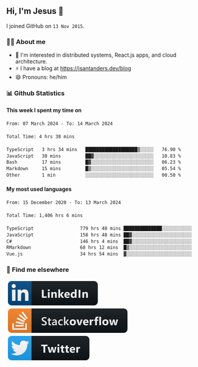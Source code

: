 ## Hi, I'm Jesus 👋

I joined GitHub on `13 Nov 2015`.

<!-- Talking about you -->

### 👨‍💻 About me

- 👦 I'm interested in distributed systems, React.js apps, and cloud architecture.
- ⚡️ I have a blog at <https://jsantanders.dev/blog>
- 😄 Pronouns: he/him

### 📊 Github Statistics

#### This week I spent my time on

<!--START_SECTION:weekly-->

```txt
From: 07 March 2024 - To: 14 March 2024

Total Time: 4 hrs 38 mins

TypeScript   3 hrs 34 mins   ███████████████████▒░░░░░   76.90 %
JavaScript   30 mins         ██▓░░░░░░░░░░░░░░░░░░░░░░   10.83 %
Bash         17 mins         █▓░░░░░░░░░░░░░░░░░░░░░░░   06.23 %
Markdown     15 mins         █▒░░░░░░░░░░░░░░░░░░░░░░░   05.54 %
Other        1 min           ░░░░░░░░░░░░░░░░░░░░░░░░░   00.50 %
```

<!--END_SECTION:weekly-->

#### My most used languages

<!--START_SECTION:alltime-->

```txt
From: 15 December 2020 - To: 13 March 2024

Total Time: 1,406 hrs 6 mins

TypeScript                 779 hrs 48 mins ██████████████░░░░░░░░░░░   55.46 %
JavaScript                 158 hrs 48 mins ██▓░░░░░░░░░░░░░░░░░░░░░░   11.29 %
C#                         146 hrs 4 mins  ██▓░░░░░░░░░░░░░░░░░░░░░░   10.39 %
RMarkdown                  68 hrs 12 mins  █▒░░░░░░░░░░░░░░░░░░░░░░░   04.85 %
Vue.js                     34 hrs 54 mins  ▓░░░░░░░░░░░░░░░░░░░░░░░░   02.48 %
```

<!--END_SECTION:alltime-->

### 📢 Find me elsewhere

<p>
  <a target="_blank" href="https://linkedin.com/in/jsantanders">
    <img src="https://github.com/jsantanders/jsantanders/blob/master/img/linkedin.svg" alt="LinkedIn" style="vertical-align:top; margin:4px">
  </a>
  
  <a target="_blank" href="https://stackoverflow.com/users/7318331/jesus-santander">
    <img src="https://github.com/jsantanders/jsantanders/blob/master/img/stackoverflow.svg" alt="StackOverflow" style="vertical-align:top; margin:4px">
  </a>
  
  <a target="_blank" href="http://twitter.com/jsantanders">
    <img src="https://github.com/jsantanders/jsantanders/blob/master/img/twitter.svg" alt="Twitter" style="vertical-align:top; margin:4px">
  </a>
</p>
